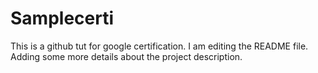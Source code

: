 # Samplecerti
This is a github tut for google certification. I am editing the README file. Adding some more details about the project description.
